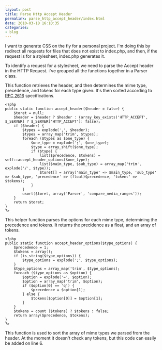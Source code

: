 ```yaml
---
layout: post
title: Parse Http Accept Header
permalink: parse_http_accept_header/index.html
date: 2010-03-18 16:10:35
categories:
- blog
---
```


I want to generate CSS on the fly for a personal project. I'm doing this by redirect all requests for files that does not exist to index.php, and then, if the request is for a stylesheet, index.php generates it.<!--break-->

To identify a request for a stylesheet, we need to parse the Accept header in the HTTP Request. I've grouped all the functions together in a Parser class.

This function retrieves the header, and then determines the mime type, precedence, and tokens for each type given. It's then sorted according to [RFC 2616][1] specifications.

    <?php
    public static function accept_header($header = false) {
        $toret = null;
        $header = $header ? $header : (array_key_exists('HTTP_ACCEPT', $_SERVER) ? $_SERVER['HTTP_ACCEPT']: false);
        if ($header) {
            $types = explode(',', $header);
            $types = array_map('trim', $types);
            foreach ($types as $one_type) {
                $one_type = explode(';', $one_type);
                $type = array_shift($one_type);
                if ($type) {
                    list($precedence, $tokens) = self::accept_header_options($one_type);
                    list($main_type, $sub_type) = array_map('trim', explode('/', $type));
                    $toret[] = array('main_type' => $main_type, 'sub_type' => $sub_type, 'precedence' => (float)$precedence, 'tokens' => $tokens);
                }
            }
            usort($toret, array('Parser', 'compare_media_ranges'));
        }
        return $toret;
    }
    ?>

This helper function parses the options for each mime type, determining the precedence and tokens. It returns the precidence as a float, and an array of tokens.

    <?php
    public static function accept_header_options($type_options) {
        $precedence = 1;
        $tokens = array();
        if (is_string($type_options)) {
            $type_options = explode(';', $type_options);
        }
        $type_options = array_map('trim', $type_options);
        foreach ($type_options as $option) {
            $option = explode('=', $option);
            $option = array_map('trim', $option);
            if ($option[0] == 'q') {
                $precedence = $option[1];
            } else {
                $tokens[$option[0]] = $option[1];
            }
        }
        $tokens = count ($tokens) ? $tokens : false;
        return array($precedence, $tokens);
    }
    ?>

This function is used to sort the array of mime types we parsed from the header. At the moment it doesn't check any tokens, but this code can easily be added on line 6.
<?php
private static function compare_media_ranges($one, $two) {
    if ($one['main_type'] != '*' && $two['main_type'] != '*') {
        if ($one['sub_type'] != '*' && $two['sub_type'] != '*') {
            if ($one['precedence'] == $two['precedence']) {
                if (count ($one['tokens']) == count ($two['tokens'])) {
                    return 0;
                } else if (count ($one['tokens']) < count ($two['tokens'])) {
                    return 1;
                } else {
                    return -1;
                }
            } else if ($one['precedence'] < $two['precedence']) {
                return 1;
            } else {
                return -1;
            }
        } else if ($one['sub_type'] == '*') {
            return 1;
        } else {
            return -1;
        }
    } else if ($one['main_type'] == '*') {
        return 1;
    } else {
        return -1;
    }
}
?>


  [1]: http://www.w3.org/Protocols/rfc2616/rfc2616-sec14.html
